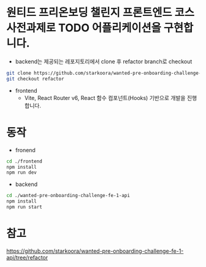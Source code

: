 # 원티드 프리온보딩 챌린지 프론트엔드 코스 사전과제로 TODO 어플리케이션을 구현합니다.
- backend는 제공되는 레포지토리에서 clone 후 refactor branch로 checkout
```bash
git clone https://github.com/starkoora/wanted-pre-onboarding-challenge-fe-1-api/tree/refactor
git checkout refactor
```
- frontend
  - Vite, React Router v6, React 함수 컴포넌트(Hooks) 기반으로 개발을 진행합니다.

# 동작
- fronend
```bash
cd ./frontend
npm install
npm run dev
```
- backend
```bash
cd ./wanted-pre-onboarding-challenge-fe-1-api
npm install
npm run start
```

# 참고
https://github.com/starkoora/wanted-pre-onboarding-challenge-fe-1-api/tree/refactor